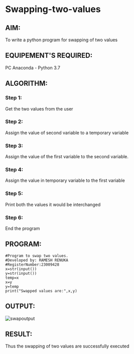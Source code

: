 # Swapping-two-values
## AIM:
To write a python program for swapping of two values
## EQUIPEMENT'S REQUIRED: 
PC
Anaconda - Python 3.7
## ALGORITHM: 
### Step 1:
Get the two values from the user
### Step 2: 
Assign the value of second variable to a temporary variable 
### Step 3: 
Assign the value of the first variable to the second variable.
### Step 4:  
Assign the value in temporary variable to the first variable
### Step 5: 
Print both the values it would be interchanged
### Step 6: 
End the program
## PROGRAM:
```
#Program to swap two values.
#Developed by: RAMESH RENUKA
#RegisterNumber:23009428
x=str(input())
y=str(input())
temp=x
x=y
y=temp
print("Swapped values are:",x,y)
```

## OUTPUT:
![swapoutput](https://github.com/RenukaRamesh/Swapping-two-values/assets/145742979/31637467-511c-42ce-9dcc-4b937db35909)


## RESULT:
Thus the swapping of two values are successfully executed



